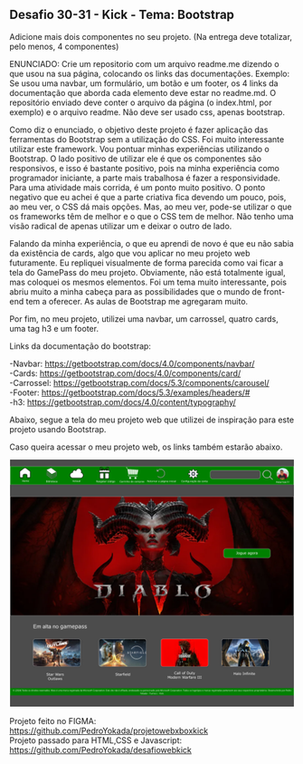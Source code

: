 ## Desafio 30-31 - Kick - Tema: Bootstrap

<p align="justify">

Adicione mais dois componentes no seu projeto. (Na entrega deve totalizar, pelo menos, 4 componentes)

ENUNCIADO: Crie um repositorio com um arquivo readme.me dizendo o que usou na sua página, colocando os links das documentações.
Exemplo: Se usou uma navbar, um formulário, um botão e um footer, os 4 links da documentação que aborda cada elemento deve estar no readme.md. 
O repositório enviado deve conter o arquivo da página (o index.html, por exemplo) e o arquivo readme.
Não deve ser usado css, apenas bootstrap.

Como diz o enunciado, o objetivo deste projeto é fazer aplicação das ferramentas do Bootstrap sem a utilização do CSS. Foi muito interessante utilizar este framework. Vou pontuar minhas experiências utilizando o Bootstrap. O lado positivo de utilizar ele é que os componentes são responsivos, 
e isso é bastante positivo, pois na minha experiência como programador iniciante, a parte mais trabalhosa é fazer a responsividade. Para uma atividade mais corrida, é um ponto muito positivo.
O ponto negativo que eu achei é que a parte criativa fica devendo um pouco, pois, ao meu ver, o CSS dá mais opções. Mas, ao meu ver, pode-se utilizar o que os frameworks têm de melhor e o que o CSS tem de melhor. Não tenho uma visão radical de apenas utilizar um e deixar o outro de lado.

Falando da minha experiência, o que eu aprendi de novo é que eu não sabia da existência de cards, algo que vou aplicar no meu projeto web futuramente. Eu repliquei visualmente de forma parecida como vai ficar a tela do GamePass do meu projeto. 
Obviamente, não está totalmente igual, mas coloquei os mesmos elementos. Foi um tema muito interessante, pois abriu muito a minha cabeça para as possibilidades que o mundo de front-end tem a oferecer. As aulas de Bootstrap me agregaram muito.

Por fim, no meu projeto, utilizei uma navbar, um carrossel, quatro cards, uma tag h3 e um footer.

Links da documentação do bootstrap:

-Navbar: https://getbootstrap.com/docs/4.0/components/navbar/
<br>
-Cards: https://getbootstrap.com/docs/4.0/components/card/
<br>
-Carrossel: https://getbootstrap.com/docs/5.3/components/carousel/
<br>
-Footer: https://getbootstrap.com/docs/5.3/examples/headers/#
<br>
-h3: https://getbootstrap.com/docs/4.0/content/typography/

Abaixo, segue a tela do meu projeto web que utilizei de inspiração para este projeto usando Bootstrap.

Caso queira acessar o meu projeto web, os links também estarão abaixo.

 ![Gamepass assinar tela.png](https://github.com/PedroYokada/projetowebxboxkick/blob/main/telas%20do%20projeto/Gamepass%20tela%20principal.png)

 Projeto feito no FIGMA: https://github.com/PedroYokada/projetowebxboxkick
 <br>
 Projeto passado para HTML,CSS e Javascript: https://github.com/PedroYokada/desafiowebkick
 </p>
